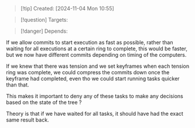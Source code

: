 
>[!tip] Created: [2024-11-04 Mon 10:55]

>[!question] Targets: 

>[!danger] Depends: 

If we allow commits to start execution as fast as possible, rather than waiting for all executions at a certain ring to complete, this would be faster, but we now have different commits depending on timing of the computers.

If we knew that there was tension and we set keyframes when each tension ring was complete, we could compress the commits down once the keyframe had completed, even tho we could start running tasks quicker than that.

This makes it important to deny any of these tasks to make any decisions based on the state of the tree ?

Theory is that if we have waited for all tasks, it should have had the exact same result back.